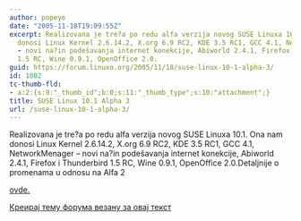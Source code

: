 ```yaml
---
author: popeye
date: "2005-11-18T19:09:55Z"
excerpt: Realizovana je tre?a po redu alfa verzija novog SUSE Linuxa 10.1. Ona nam
  donosi Linux Kernel 2.6.14.2, X.org 6.9 RC2, KDE 3.5 RC1, GCC 4.1, NetworkMenager
  - novi na?in podešavanja internet konekcije, Abiworld 2.4.1, Firefox i Thunderbird
  1.5 RC, Wine 0.9.1, OpenOffice 2.0.
guid: https://forum.linuxo.org/2005/11/18/suse-linux-10-1-alpha-3/
id: 1002
tc-thumb-fld:
- a:2:{s:9:"_thumb_id";b:0;s:11:"_thumb_type";s:10:"attachment";}
title: SUSE Linux 10.1 Alpha 3
url: /suse-linux-10-1-alpha-3/
---
```

Realizovana je tre?a po redu alfa verzija novog SUSE Linuxa 10.1. Ona nam donosi Linux Kernel 2.6.14.2, X.org 6.9 RC2, KDE 3.5 RC1, GCC 4.1, NetworkMenager &#8211; novi na?in podešavanja internet konekcije, Abiworld 2.4.1, Firefox i Thunderbird 1.5 RC, Wine 0.9.1, OpenOffice 2.0.<!--break-->Detaljnije o promenama u odnosu na Alfa 2 

[ovde.](http://www.opensuse.org/Factory-News) 

[Креирај тему форума везану за овај текст](https://linuxo.org/nova-tema-na-forumu/?se_pid=1002)